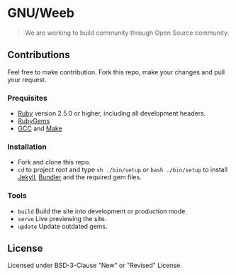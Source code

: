 
# GNU/Weeb

> We are working to build community through Open Source community.

## Contributions

Feel free to make contribution. Fork this repo, make your changes and pull your request.

### Prequisites

- [Ruby](https://www.ruby-lang.org/en/ "Ruby") version 2.5.0 or higher, including all development headers.
- [RubyGems](https://rubygems.org/ "RubyGems")
- [GCC](https://gcc.gnu.org/ "GCC") and [Make](https://www.gnu.org/software/make "Make")

### Installation

- Fork and clone this repo.
- `cd` to project root and type `sh ./bin/setup` or `bash ./bin/setup` to install [Jekyll](https://jekyllrb.com "Jekyll"), [Bundler](https://bundler.io "Bundler") and the required gem files.

### Tools

- `build` Build the site into development or production mode.
- `serve` Live previewing the site.
- `update` Update outdated gems.

## License

Licensed under BSD-3-Clause "New" or "Revised" License.
